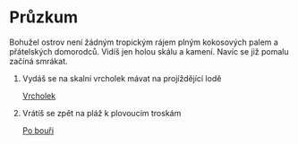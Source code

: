# Průzkum

Bohužel ostrov není žádným tropickým rájem plným kokosových palem a přátelských domorodců. Vidíš jen holou skálu a kamení. Navíc se již pomalu začíná smrákat.

1. Vydáš se na skalní vrcholek mávat na projíždějící lodě

   [Vrcholek](vrcholek.md)

1. Vrátíš se zpět na pláž k plovoucím troskám

   [Po bouři](plaz/po-bouri.md)
